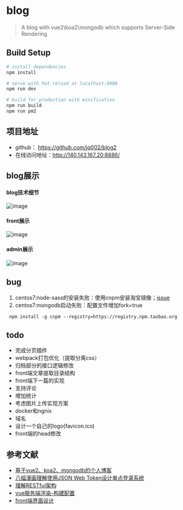 # blog

> A blog with vue2\koa2\mongodb which supports Server-Side Rendering

## Build Setup

``` bash
# install dependencies
npm install

# serve with hot reload at localhost:8080
npm run dev

# build for production with minification
npm run build
npm run pm2
```
## 项目地址
- github： https://github.com/jq002/blog2
- 在线访问地址：http://140.143.167.20:8886/
## blog展示
#### blog技术细节
![image](https://note.youdao.com/yws/public/resource/f038e6e4d060b7849629c3d0f3fecbbb/xmlnote/EDBA2DF1FBFE4380B745E4F911C32EB1/7761)
#### front展示
![image](https://note.youdao.com/yws/public/resource/f038e6e4d060b7849629c3d0f3fecbbb/xmlnote/6DDDE9A946D44857907138233CA1B1AE/7759)
#### admin展示
![image](https://note.youdao.com/yws/public/resource/f038e6e4d060b7849629c3d0f3fecbbb/xmlnote/F2901EE29B8F45829A64ED014AC936C1/7757)
## bug
1. centos7:node-sass的安装失败：使用cnpm安装淘宝镜像；[issue](https://github.com/angular/angular-cli/issues/4429)
2. centos7:mongodb启动失败：配置文件增加fork=true

```
 npm install -g cnpm --registry=https://registry.npm.taobao.org
```

## todo
- 完成分页插件
- webpack打包优化（提取分离css）
- 归档部分的接口逻辑修改
- front端文章提取目录结构
- front端下一篇的实现
- 支持评论
- 增加统计
- 考虑图片上传实现方案
- docker和ngnix
- 域名
- 设计一个自己的logo(favicon.ico)
- front端的head修改

## 参考文献
- [基于vue2、koa2、mongodb的个人博客](https://imhjm.com/article/58f76ed0c9eb43547d08ec6c#h3-13)
- [八幅漫画理解使用JSON Web Token设计单点登录系统](https://blog.leapoahead.com/2015/09/07/user-authentication-with-jwt/)
- [理解RESTful架构](http://www.ruanyifeng.com/blog/2011/09/restful.html)
- [vue服务端渲染-构建配置](https://ssr.vuejs.org/zh/build-config.html)
- [front端界面设计](https://tianqi.name/blog/)